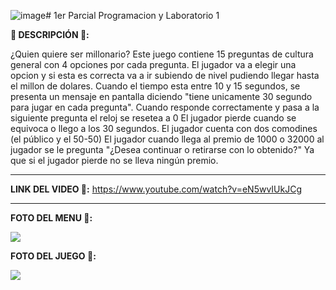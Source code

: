 ![image](https://github.com/MatiasTanoni/QuienQuiereSerMillonario/assets/138217333/b4d8378d-c759-4982-bf7b-d7d9b48449af)# 1er Parcial Programacion y Laboratorio 1

**🌈 DESCRIPCIÓN 🌈:**

¿Quien quiere ser millonario? Este juego contiene 15 preguntas de cultura general con 4 opciones por cada pregunta. El jugador va a elegir una opcion y si esta es correcta va a ir subiendo de nivel pudiendo llegar hasta el millon de dolares.
Cuando el tiempo esta entre 10 y 15 segundos, se presenta un mensaje en pantalla diciendo "tiene unicamente 30 segundo para jugar en cada pregunta".
Cuando responde correctamente y pasa a la siguiente pregunta el reloj se resetea a 0
El jugador pierde cuando se equivoca o llego a los 30 segundos.
El jugador cuenta con dos comodines (el público y el 50-50)
El jugador cuando llega al premio de 1000 o 32000 al jugador se le pregunta "¿Desea continuar o retirarse con lo obtenido?" Ya que si el jugador pierde no se lleva ningún premio.

----------------------------

**LINK DEL VIDEO 👾:**  https://www.youtube.com/watch?v=eN5wvIUkJCg

----------------------------


**FOTO DEL MENU 👑:**

![](https://raw.githubusercontent.com/MatiasTanoni/ParcialProgramacion_y_Laboratorio/master/imagenes/Captura%20de%20pantalla%202023-11-24%20185428.png?token=GHSAT0AAAAAACJAWQ6636PJ7OGZVXRCIYMMZLBD5GQ)

**FOTO DEL JUEGO 🐧:**

![](https://raw.githubusercontent.com/MatiasTanoni/ParcialProgramacion_y_Laboratorio/master/imagenes/Captura%20de%20pantalla%202023-11-24%20190208.png?token=GHSAT0AAAAAACJAWQ66NKOWE3EGRO26KEIIZLBD4EA)
